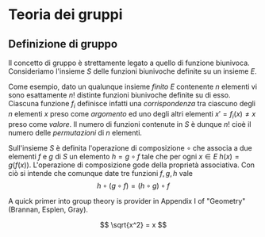 # Teoria dei gruppi

## Definizione di gruppo
Il concetto di gruppo è strettamente legato a quello di funzione biunivoca. Consideriamo l'insieme $S$ delle funzioni biunivoche definite su un insieme $E$. 

Come esempio, dato un qualunque insieme *finito* $E$ contenente $n$ elementi vi sono esattamente $n!$ distinte funzioni biunivoche definite su di esso. Ciascuna funzione $f_i$ definisce infatti una *corrispondenza* tra ciascuno degli $n$ elementi $x$ preso come *argomento* ed uno degli altri elementi $x' = f_i(x) \neq x$ preso come *valore*. Il numero di funzioni contenute in $S$ è dunque $n!$ cioè il numero delle *permutazioni* di $n$ elementi.

Sull'insieme $S$ è definita l'operazione di composizione $\circ$ che associa a due elementi $f$ e $g$ di $S$ un elemento $h = g \circ f$ tale che per ogni $x \in E$ $h(x) = g(f(x))$. L'operazione di composizione gode della proprietà associativa. Con ciò si intende che comunque date tre funzioni $f, g, h$ vale 
$$ h \circ (g \circ f) = (h \circ g) \circ f $$

 

A quick primer into group theory is provider in Appendix I of "Geometry" (Brannan, Esplen, Gray). 

$$ \sqrt{x^2} = x $$  
<!--stackedit_data:
eyJoaXN0b3J5IjpbLTcxMzA5NzE5MV19
-->